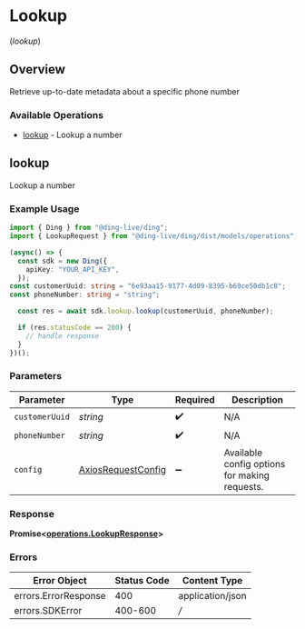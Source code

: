 # Lookup
(*lookup*)

## Overview

Retrieve up-to-date metadata about a specific phone number

### Available Operations

* [lookup](#lookup) - Lookup a number

## lookup

Lookup a number

### Example Usage

```typescript
import { Ding } from "@ding-live/ding";
import { LookupRequest } from "@ding-live/ding/dist/models/operations";

(async() => {
  const sdk = new Ding({
    apiKey: "YOUR_API_KEY",
  });
const customerUuid: string = "6e93aa15-9177-4d09-8395-b69ce50db1c8";
const phoneNumber: string = "string";

  const res = await sdk.lookup.lookup(customerUuid, phoneNumber);

  if (res.statusCode == 200) {
    // handle response
  }
})();
```

### Parameters

| Parameter                                                    | Type                                                         | Required                                                     | Description                                                  |
| ------------------------------------------------------------ | ------------------------------------------------------------ | ------------------------------------------------------------ | ------------------------------------------------------------ |
| `customerUuid`                                               | *string*                                                     | :heavy_check_mark:                                           | N/A                                                          |
| `phoneNumber`                                                | *string*                                                     | :heavy_check_mark:                                           | N/A                                                          |
| `config`                                                     | [AxiosRequestConfig](https://axios-http.com/docs/req_config) | :heavy_minus_sign:                                           | Available config options for making requests.                |


### Response

**Promise<[operations.LookupResponse](../../models/operations/lookupresponse.md)>**
### Errors

| Error Object         | Status Code          | Content Type         |
| -------------------- | -------------------- | -------------------- |
| errors.ErrorResponse | 400                  | application/json     |
| errors.SDKError      | 400-600              | */*                  |
